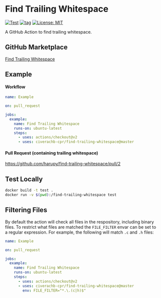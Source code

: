 # Find Trailing Whitespace

[![Test](https://github.com/harupy/find-trailing-whitespace/workflows/Test/badge.svg?branch=master&event=push)](https://github.com/harupy/find-trailing-whitespace/actions?query=workflow%3ATest+event%3Apush)
[![tag](https://img.shields.io/github/v/tag/harupy/find-trailing-whitespace?color=green)](https://github.com/harupy/find-trailing-whitespace/releases/latest)
[![License: MIT](https://img.shields.io/badge/License-MIT-yellow.svg)](https://opensource.org/licenses/MIT)

A GitHub Action to find trailing whitespace.

## GitHub Marketplace

[Find Trailing Whitespace](https://github.com/marketplace/actions/find-trailing-whitespace)

## Example

#### Workflow

```yaml
name: Example

on: pull_request

jobs:
  example:
    name: Find Trailing Whitespace
    runs-on: ubuntu-latest
    steps:
      - uses: actions/checkout@v2
      - uses: civerachb-cpr/find-trailing-whitespace@master
```

#### Pull Request (containing trailing whitespace)

https://github.com/harupy/find-trailing-whitespace/pull/2

## Test Locally

```bash
docker build -t test .
docker run -v $(pwd):/find-trailing-whitespace test
```

## Filtering Files

By default the action will check all files in the respository, including binary files.  To restrict what files
are matched the `FILE_FILTER` envar can be set to a regular expression. For example, the following will match `.c` and
`.h` files:

```yaml
name: Example

on: pull_request

jobs:
  example:
    name: Find Trailing Whitespace
    runs-on: ubuntu-latest
    steps:
      - uses: actions/checkout@v2
      - uses: civerachb-cpr/find-trailing-whitespace@master
        env: FILE_FILTER="*.\.(c|h)$"
```
